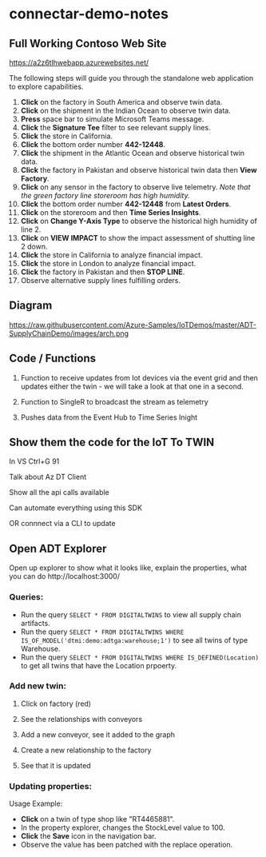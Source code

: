 # connectar-demo-notes


## Full Working Contoso Web Site

https://a2z6tlhwebapp.azurewebsites.net/

The following steps will guide you through the standalone web application to explore capabilities.

1. **Click** on the factory in South America and observe twin data.
1. **Click** on the shipment in the Indian Ocean to observe twin data.
1. **Press** space bar to simulate Microsoft Teams message.
1. **Click** the **Signature Tee** filter to see relevant supply lines.
1. **Click** the store in California.
1. **Click** the bottom order number **442-12448**.
1. **Click** the shipment in the Atlantic Ocean and observe historical twin data.
1. **Click** the factory in Pakistan and observe historical twin data then **View Factory**.
1. **Click** on any sensor in the factory to observe live telemetry. _Note that the green factory line storeroom has high humidity._
1. **Click** the bottom order number **442-12448** from **Latest Orders**.
1. **Click** on the storeroom and then **Time Series Insights**.
1. **Click** on **Change Y-Axis Type** to observe the historical high humidity of line 2.
1. **Click** on **VIEW IMPACT** to show the impact assessment of shutting line 2 down.
1. **Click** the store in California to analyze financial impact.
1. **Click** the store in London to analyze financial impact.
1. **Click** the factory in Pakistan and then **STOP LINE**.
1. Observe alternative supply lines fulfilling orders.

## Diagram

https://raw.githubusercontent.com/Azure-Samples/IoTDemos/master/ADT-SupplyChainDemo/images/arch.png

## Code / Functions

1. Function to receive updates from Iot devices via the event grid and then updates either the twin - we will take a look at that one in a second.

2. Function to SingleR to broadcast the stream as telemetry

3. Pushes data from the Event Hub to Time Series Inight

## Show them the code for the IoT To TWIN

In VS Ctrl+G 91

Talk about Az DT Client

Show all the api calls available

Can automate everything using this SDK

OR connnect via a CLI to update

## Open ADT Explorer

Open up explorer to show what it looks like, explain the properties, what you can do
http://localhost:3000/

### Queries:

- Run the query `SELECT * FROM DIGITALTWINS` to view all supply chain artifacts.
- Run the query `SELECT * FROM DIGITALTWINS WHERE IS_OF_MODEL('dtmi:demo:adtga:warehouse;1')` to see all twins of type Warehouse.
- Run the query `SELECT * FROM DIGITALTWINS WHERE IS_DEFINED(Location)` to get all twins that have the Location prpoerty.

### Add new twin:

1. Click on factory (red)

2. See the relationships with conveyors

3. Add a new conveyor, see it added to the graph

4. Create a new relationship to the factory

5. See that it is updated

### Updating properties:

Usage Example:

- **Click** on a twin of type shop like "RT4465881".
- In the property explorer, changes the StockLevel value to 100.
- **Click** the **Save** icon in the navigation bar.
- Observe the value has been patched with the replace operation.
